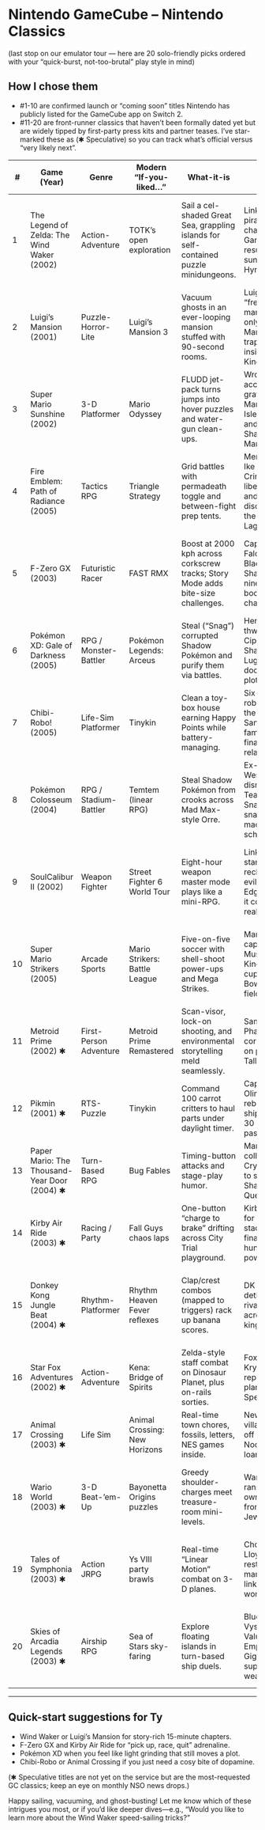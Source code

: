 # Nintendo GameCube – Nintendo Classics

(last stop on our emulator tour — here are 20 solo-friendly picks ordered with your “quick-burst, not-too-brutal” play style in mind)

## How I chose them
- #1-10 are confirmed launch or “coming soon” titles Nintendo has publicly listed for the GameCube app on Switch 2.
- #11-20 are front-runner classics that haven’t been formally dated yet but are widely tipped by first-party press kits and partner teases. I’ve star-marked these as (✱ Speculative) so you can track what’s official versus “very likely next”.

| # | Game (Year) | Genre | Modern “If-you-liked…” | What-it-is | Story | History | Gameplay feel |
|---|-------------|-------|-----------------------|------------|-------|---------|---------------|
|1|The Legend of Zelda: The Wind Waker (2002)|Action-Adventure|TOTK’s open exploration|Sail a cel-shaded Great Sea, grappling islands for self-contained puzzle minidungeons.|Link and pirate Tetra chase Ganondorf to resurrect sunken Hyrule.|First fully orchestrated Zelda; Toon-style gamble paid off after SpaceWorld ’01 backlash.|Islands take 5–10 min each—perfect “one treasure chart” sessions.|
|2|Luigi’s Mansion (2001)|Puzzle-Horror-Lite|Luigi’s Mansion 3|Vacuum ghosts in an ever-looping mansion stuffed with 90-second rooms.|Luigi wins a “free” mansion—only to find Mario trapped inside by King Boo.|Built to demo GameCube lighting; launched Day 1 in place of a Mario game.|Each corridor is a snack-size puzzle; save after every portrait ghost.|
|3|Super Mario Sunshine (2002)|3-D Platformer|Mario Odyssey|FLUDD jet-pack turns jumps into hover puzzles and water-gun clean-ups.|Wrongly accused of graffiti, Mario scrubs Isle Delfino and unmasks Shadow Mario.|EAD Tokyo’s first big Mario; pushed analog triggers for pressure sprays.|Most shines <6 min; you can bail after any blue-coin or red-coin sprint.|
|4|Fire Emblem: Path of Radiance (2005)|Tactics RPG|Triangle Strategy|Grid battles with permadeath toggle and between-fight prep tents.|Mercenary Ike leads Crimea’s liberation and discovers the branded Laguz.|Intelligent Systems’ first fully 3-D FE; voice cut-scenes debuted here.|One map ≈12 min on Normal; suspend mid-turn anytime in NSO.|
|5|F-Zero GX (2003)|Futuristic Racer|FAST RMX|Boost at 2000 kph across corkscrew tracks; Story Mode adds bite-size challenges.|Captain Falcon stops Black Shadow in nine comic-book chapters.|Co-developed with Sega’s Amusement Vision on the AX arcade board.|Each GP cup <10 min; NSO rewind softens famously punishing corners.|
|6|Pokémon XD: Gale of Darkness (2005)|RPG / Monster-Battler|Pokémon Legends: Arceus|Steal (“Snag”) corrupted Shadow Pokémon and purify them via battles.|Hero Michael thwarts Cipher’s Shadow Lugia doomsday plot.|Genius Sonority iterated on Colosseum’s engine in just 18 months.|Dungeons save every door; a single Snag run fits a coffee break.|
|7|Chibi-Robo! (2005)|Life-Sim Platformer|Tinykin|Clean a toy-box house earning Happy Points while battery-managing.|Six-inch robot mends the Sanderson family’s finances and relationships.|Began life as a point-and-click; Miyamoto steered it to platform-sim blend.|Errand loops last 4–6 min—ideal “one chore” play sessions.|
|8|Pokémon Colosseum (2004)|RPG / Stadium-Battler|Temtem (linear RPG)|Steal Shadow Pokémon from crooks across Mad Max-style Orre.|Ex-villain Wes dismantles Team Snagem’s snag-machine scheme.|First 3-D story-driven Pokémon on console; reused Stadium models.|Colosseum bouts auto-save; one Cipher lab wing ≈7 min.|
|9|SoulCalibur II (2002)|Weapon Fighter|Street Fighter 6 World Tour|Eight-hour weapon master mode plays like a mini-RPG.|Link guest-stars to reclaim the evil Soul Edge before it corrupts reality.|Namco added console-exclusive fighters (Link, Heihachi, Spawn).|Most missions last 90 sec; generous difficulty options for newcomers.|
|10|Super Mario Strikers (2005)|Arcade Sports|Mario Strikers: Battle League|Five-on-five soccer with shell-shoot power-ups and Mega Strikes.|Mario captains Mushroom Kingdom cups against Bowser’s field.|Next Level Games’ debut for Nintendo before Luigi’s Mansion sequels.|One cup ≈12 min; offline season AI scales gently.|
|11|Metroid Prime (2002) ✱|First-Person Adventure|Metroid Prime Remastered|Scan-visor, lock-on shooting, and environmental storytelling meld seamlessly.|Samus hunts Phazon corruption on planet Tallon IV.|Retro Studios fused FPS with classic Metroid design.|Each save room <10 min away; suspend anywhere via NSO.|
|12|Pikmin (2001) ✱|RTS-Puzzle|Tinykin|Command 100 carrot critters to haul parts under daylight timer.|Captain Olimar rebuilds his ship before 30 days pass.|EAD’s AI showcase inspired by garden walks.|One in-game day = 13 real minutes—built for burst play.|
|13|Paper Mario: The Thousand-Year Door (2004) ✱|Turn-Based RPG|Bug Fables|Timing-button attacks and stage-play humor.|Mario collects Crystal Stars to stop the Shadow Queen.|Intelligent Systems polished the pop-up style from N64 entry.|Chapters save every room; battles finish in ~2 min.|
|14|Kirby Air Ride (2003) ✱|Racing / Party|Fall Guys chaos laps|One-button “charge to brake” drifting across City Trial playground.|Kirby preps for a random stadium finale by hunting power-ups.|Sakurai’s last HAL game before Smash Brawl stint.|City Trial day cycle is 7 min—great quick burst.|
|15|Donkey Kong Jungle Beat (2004) ✱|Rhythm-Platformer|Rhythm Heaven Fever reflexes|Clap/crest combos (mapped to triggers) rack up banana scores.|DK dethrones rival kings across 40 kingdoms.|Tokyo EAD prototyped Wii motion here, later birthing Mario Galaxy gravity.|A kingdom clears in 5 min; medals provide optional depth.|
|16|Star Fox Adventures (2002) ✱|Action-Adventure|Kena: Bridge of Spirits|Zelda-style staff combat on Dinosaur Planet, plus on-rails sorties.|Fox saves Krystal and repairs the planet’s SpellStones.|Rare’s last Nintendo release before Microsoft buyout.|Quests hub-and-spoke; each puzzle sequence 6–8 min.|
|17|Animal Crossing (2003) ✱|Life Sim|Animal Crossing: New Horizons|Real-time town chores, fossils, letters, NES games inside.|New human villager pays off Tom Nook’s home loan.|Enhanced port of N64’s Dōbutsu no Mori.|Daily play loops 10 min; perfect wind-down.|
|18|Wario World (2003) ✱|3-D Beat-’em-Up|Bayonetta Origins puzzles|Greedy shoulder-charges meet treasure-room mini-levels.|Wario ransoms his own castle from evil Jewel.|Treasure’s only 3-D platformer; reused Ikaruga engine tricks.|Each world hub has 2-min sub-levels ideal for bite-size loot grabs.|
|19|Tales of Symphonia (2003) ✱|Action JRPG|Ys VIII party brawls|Real-time “Linear Motion” combat on 3-D planes.|Chosen one Lloyd restores mana to two linked worlds.|Namco’s breakout Western JRPG hit; spawned multi-plat remasters.|Save at every field map; skits add story in 30-sec bursts.|
|20|Skies of Arcadia Legends (2003) ✱|Airship RPG|Sea of Stars sky-faring|Explore floating islands in turn-based ship duels.|Blue Rogue Vyse thwarts Valuan Empire’s Gigas super-weapons.|Sega upgraded Dreamcast original with extra discoveries.|Each island dungeon splits into 5-min corridors; save on your deck any time.|

---

## Quick-start suggestions for Ty
- Wind Waker or Luigi’s Mansion for story-rich 15-minute chapters.
- F-Zero GX and Kirby Air Ride for “pick up, race, quit” adrenaline.
- Pokémon XD when you feel like light grinding that still moves a plot.
- Chibi-Robo or Animal Crossing if you just need a cosy bite of dopamine.

(✱ Speculative titles are not yet on the service but are the most-requested GC classics; keep an eye on monthly NSO news drops.)

Happy sailing, vacuuming, and ghost-busting! Let me know which of these intrigues you most, or if you’d like deeper dives—e.g., “Would you like to learn more about the Wind Waker speed-sailing tricks?”
